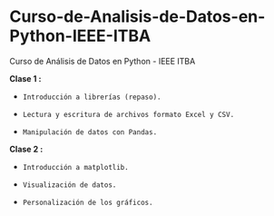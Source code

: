 # Curso-de-Analisis-de-Datos-en-Python-IEEE-ITBA
Curso de Análisis de Datos en Python - IEEE ITBA


**Clase 1 :**
*     Introducción a librerías (repaso).
*     Lectura y escritura de archivos formato Excel y CSV.
*     Manipulación de datos con Pandas.

**Clase 2 :**
*     Introducción a matplotlib.
*     Visualización de datos.
*     Personalización de los gráficos.
